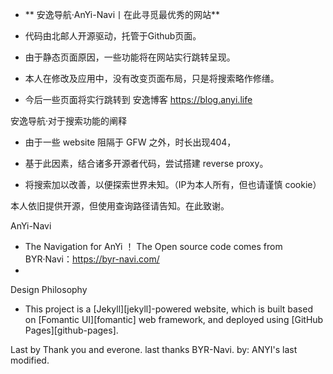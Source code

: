 
* **  安逸导航·AnYi-Navi丨在此寻觅最优秀的网站**

- 代码由北邮人开源驱动，托管于Github页面。

- 由于静态页面原因，一些功能将在网站实行跳转呈现。

- 本人在修改及应用中，没有改变页面布局，只是将搜索略作修缮。

- 今后一些页面将实行跳转到 安逸博客  https://blog.anyi.life


安逸导航·对于搜索功能的阐释

- 由于一些 website 阻隔于 GFW 之外，时长出现404，

- 基于此因素，结合诸多开源者代码，尝试搭建 reverse proxy。

- 将搜索加以改善，以便探索世界未知。（IP为本人所有，但也请谨慎 cookie）


本人依旧提供开源，但使用查询路径请告知。在此致谢。

AnYi-Navi
- The Navigation for AnYi ！ The Open source code comes from BYR·Navi：https://byr-navi.com/
- 
Design Philosophy
- This project is a [Jekyll][jekyll]-powered website, which is built based on [Fomantic UI][fomantic] web framework, and deployed using [GitHub Pages][github-pages].


Last by
     Thank you and everone. last thanks BYR-Navi. 
      by: ANYI's last modified.
